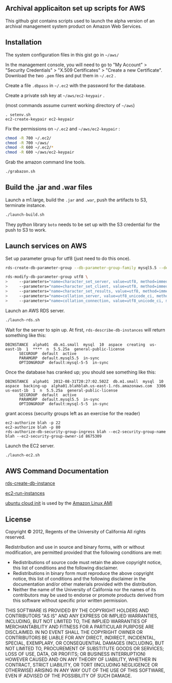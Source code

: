## Archival applicaiton set up scripts for AWS

This github gist contains scripts used to launch the alpha version
of an archival management system product on Amazon Web Services.


Installation
------------
The system configuration files in this gist go in `~/aws/`

In the management console, you will need to go to "My Account" >
"Security Credentials" > "X.509 Certificates" > "Create a new
Certificate".  Download the two `.pem` files and put them in `~/.ec2` .

Create a file `.dbpass` in `~/.ec2` with the password for the database.

Create a private ssh key at `~/aws/ec2-keypair` .

(most commands assume current working directory of `~/aws`)

```
. setenv.sh
ec2-create-keypair ec2-keypair
```

Fix the permissions on `~/.ec2` and `~/aws/ec2-keypair` :

```sh
chmod -R 700 ~/.ec2/
chmod -R 700 ~/aws/
chmod -R 600 ~/.ec2/*
chmod -R 600 ~/aws/ec2-keypair
```

Grab the amazon command line tools.

```sh
./grabazon.sh
```


Build the .jar and .war files
-----------------------------

Launch a m1.large, build the `.jar` and `.war`, push the artifacts to S3, terminate instance.

```sh
./launch-build.sh
```

They python library `boto` needs to be set up with the S3 credential for the push to S3 to work.

Launch services on AWS
----------------------

Set up parameter group for utf8 (just need to do this once).

```sh
rds-create-db-parameter-group --db-parameter-group-family mysql5.5 --description "utf8" --db-parameter-group-name utf8

rds-modify-db-parameter-group utf8 \
>     --parameters="name=character_set_server, value=utf8, method=immediate" \
>     --parameters="name=character_set_client, value=utf8, method=immediate" \
>     --parameters="name=character_set_results, value=utf8, method=immediate" \
>     --parameters="name=collation_server, value=utf8_unicode_ci, method=immediate" \
>     --parameters="name=collation_connection, value=utf8_unicode_ci, method=immediate"

```

Launch an AWS RDS server.

```sh
./launch-rds.sh
```

Wait for the server to spin up.  At first, `rds-describe-db-instances` will return something like this:
```
DBINSTANCE  alpha01  db.m1.small  mysql  10  aspace  creating  us-east-1b  1  ****  n  5.5.25a  general-public-license
      SECGROUP  default  active
      PARAMGRP  default.mysql5.5  in-sync
      OPTIONGROUP  default:mysql-5-5  in-sync
```

Once the database has cranked up; you should see something like this:

```
DBINSTANCE  alpha01  2012-08-31T20:27:02.502Z  db.m1.small  mysql  10  aspace  backing-up  alpha01.blahblah.us-east-1.rds.amazonaws.com  3306  us-east-1b  1  n  5.5.25a  general-public-license
      SECGROUP  default  active
      PARAMGRP  default.mysql5.5  in-sync
      OPTIONGROUP  default:mysql-5-5  in-sync
```

grant access (security groups left as an exercise for the reader)

```
ec2-authorize blah -p 22
ec2-authorize blah -p 80
rds-authorize-db-security-group-ingress blah --ec2-security-group-name blah --ec2-security-group-owner-id 8675309

```

Launch the EC2 server.

```sh
./launch-ec2.sh
```

AWS Command Documentation
------------------

[rds-create-db-instance](http://docs.amazonwebservices.com/AmazonRDS/latest/CommandLineReference/CLIReference-cmd-CreateDBInstance.html)

[ec2-run-instances](http://docs.amazonwebservices.com/AWSEC2/latest/CommandLineReference/ApiReference-cmd-RunInstances.html)

[ubuntu cloud init](https://help.ubuntu.com/community/CloudInit) is used by the [Amazon Linux AMI](http://aws.amazon.com/amazon-linux-ami/)

License
-------

Copyright © 2012, Regents of the University of California
All rights reserved.

Redistribution and use in source and binary forms, with or without 
modification, are permitted provided that the following conditions are met:

- Redistributions of source code must retain the above copyright notice, 
  this list of conditions and the following disclaimer.
- Redistributions in binary form must reproduce the above copyright notice, 
  this list of conditions and the following disclaimer in the documentation 
  and/or other materials provided with the distribution.
- Neither the name of the University of California nor the names of its
  contributors may be used to endorse or promote products derived from this 
  software without specific prior written permission.

THIS SOFTWARE IS PROVIDED BY THE COPYRIGHT HOLDERS AND CONTRIBUTORS "AS IS" 
AND ANY EXPRESS OR IMPLIED WARRANTIES, INCLUDING, BUT NOT LIMITED TO, THE 
IMPLIED WARRANTIES OF MERCHANTABILITY AND FITNESS FOR A PARTICULAR PURPOSE 
ARE DISCLAIMED. IN NO EVENT SHALL THE COPYRIGHT OWNER OR CONTRIBUTORS BE 
LIABLE FOR ANY DIRECT, INDIRECT, INCIDENTAL, SPECIAL, EXEMPLARY, OR 
CONSEQUENTIAL DAMAGES (INCLUDING, BUT NOT LIMITED TO, PROCUREMENT OF 
SUBSTITUTE GOODS OR SERVICES; LOSS OF USE, DATA, OR PROFITS; OR BUSINESS 
INTERRUPTION) HOWEVER CAUSED AND ON ANY THEORY OF LIABILITY, WHETHER IN 
CONTRACT, STRICT LIABILITY, OR TORT (INCLUDING NEGLIGENCE OR OTHERWISE) 
ARISING IN ANY WAY OUT OF THE USE OF THIS SOFTWARE, EVEN IF ADVISED OF THE 
POSSIBILITY OF SUCH DAMAGE.
